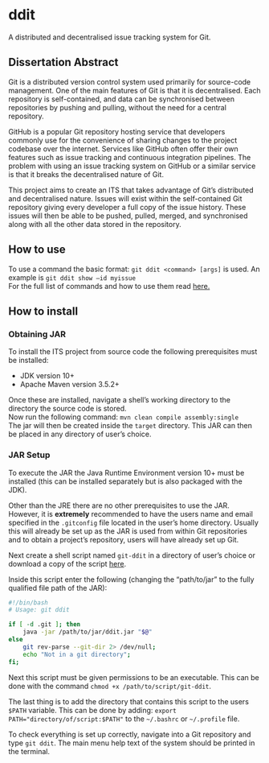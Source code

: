 # ddit

A distributed and decentralised issue tracking system for Git.

## Dissertation Abstract

Git is a distributed version control system used primarily for source-code management. One of the 
main features of Git is that it is decentralised. Each repository is self-contained, and data can be 
synchronised between repositories by pushing and pulling, without the need for a central repository. 

GitHub is a popular Git repository hosting service that developers commonly use for the convenience 
of sharing changes to the project codebase over the internet. Services like GitHub often offer their 
own features such as issue tracking and continuous integration pipelines. The problem with using an 
issue tracking system on GitHub or a similar service is that it breaks the decentralised nature of Git.

This project aims to create an ITS that takes advantage of Git’s distributed and decentralised nature. 
Issues will exist within the self-contained Git repository giving every developer a full copy of the issue 
history. These issues will then be able to be pushed, pulled, merged, and synchronised along with all 
the other data stored in the repository.


## How to use
To use a command the basic format: `git ddit <command> [args]` is used. An example is `git ddit show –id myissue`  
For the full list of commands and how to use them read [here.](https://gitlab.cis.strath.ac.uk/rkb16165/ddit/tree/master/src/main/resources/help)


## How to install
### Obtaining JAR
To install the ITS project from source code the following prerequisites must be installed: 


*  JDK version 10+ 
*  Apache Maven version 3.5.2+ 

Once these are installed, navigate a shell’s working directory to the directory the source code is stored.  
Now run the following command: `mvn clean compile assembly:single`  
The jar will then be created inside the `target` directory. 
This JAR can then be placed in any directory of user’s choice. 

### JAR Setup

To execute the JAR the Java Runtime Environment version 10+ must be installed (this can be installed separately but is also packaged with the JDK).  

Other than the JRE there are no other prerequisites to use the JAR. However, it is **extremely** recommended to have the users name and email specified in the `.gitconfig` file located in the user’s home directory. Usually this will already be set up as the JAR is used from within Git repositories and to obtain a project’s repository, users will have already set up Git. 

Next create a shell script named `git-ddit` in a directory of user’s choice or download a copy of the script [here](https://gitlab.cis.strath.ac.uk/rkb16165/ddit/blob/master/git-ddit). 

Inside this script enter the following (changing the “path/to/jar” to the fully qualified file path of the JAR): 
```bash
#!/bin/bash
# Usage: git ddit 

if [ -d .git ]; then   
    java -jar /path/to/jar/ddit.jar "$@" 
else   
    git rev-parse --git-dir 2> /dev/null;  
    echo "Not in a git directory"; 
fi; 
```

Next this script must be given permissions to be an executable. This can be done with the command `chmod +x /path/to/script/git-ddit`. 

The last thing is to add the directory that contains this script to the users `$PATH` variable. This can be done by adding: `export PATH="directory/of/script:$PATH"`  to the `~/.bashrc` or `~/.profile` file.  

To check everything is set up correctly, navigate into a Git repository and type `git ddit`. The main menu help text of the system should be printed in the terminal. 
